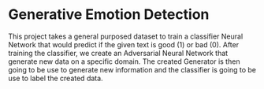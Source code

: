# Generative Emotion Detection
This project takes a general purposed dataset to train a classifier Neural Network that would predict if the given text is good (1) or bad (0). After training the classifier, we create an Adversarial Neural Network that generate new data on a specific domain. The created Generator is then going to be use to generate new information and the classifier is going to be use to label the created data. 
